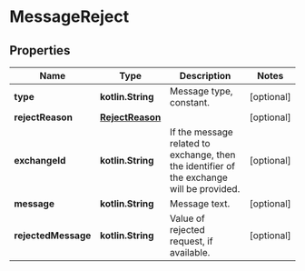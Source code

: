 
# MessageReject

## Properties
Name | Type | Description | Notes
------------ | ------------- | ------------- | -------------
**type** | **kotlin.String** | Message type, constant. |  [optional]
**rejectReason** | [**RejectReason**](RejectReason.md) |  |  [optional]
**exchangeId** | **kotlin.String** | If the message related to exchange, then the identifier of the exchange will be provided. |  [optional]
**message** | **kotlin.String** | Message text. |  [optional]
**rejectedMessage** | **kotlin.String** | Value of rejected request, if available. |  [optional]



